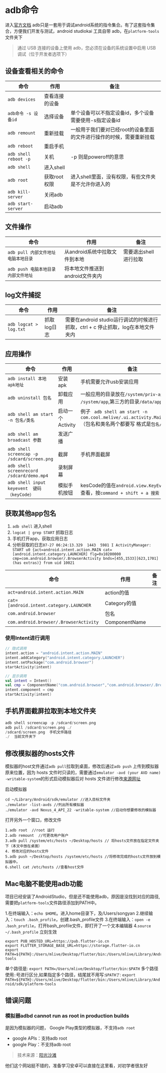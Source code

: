 # adb命令
进入[官方文档](https://developer.android.com/studio/command-line/adb?hl=zh-cn)
adb只是一套用于调试android系统的指令集合。有了这套指令集合，方便我们开发与测试，android studiokai 工具自带 adb，在`platform-tools`文件夹下

>通过 USB 连接的设备上使用 adb，您必须在设备的系统设置中启用 USB 调试（位于开发者选项下）

## 设备查看相关的命令
| 命令 | 作用 | 备注 |
| --- | --- | --- |
| `adb devices` | 查看连接的设备 |  |
| `adb命令 -s 设备id` | 选择设备 | 单个设备可以不指定设备id，多个设备需要使用-s指定设备id |
| `adb remount` | 重新挂载 | 一般用于我们要对已经root的设备里面的文件进行操作的时候，需要重新挂载 |
| `adb reboot` | 重启手机 |  |
| `adb shell reboot -p` | 关机 | -p 则是poweroff的意思 |
| `adb shell` | 进入shell |  |
| `adb root` | 获取root权限 | 进入shell里面，没有权限，有些文件夹是不允许你进入的 |
| `adb kill-server` | 关闭adb |  |
| `adb start-server` | 启动adb |  |

## 文件操作
| 命令 | 作用 | 备注 |
| --- | --- | --- |
| `adb pull 内部文件地址 电脑本地目录 ` | 从android系统中拉取文件到本地 |  需要退出shell进行拉取 |
| `adb push 电脑本地目录 内部文件地址` | 将本地文件推送到android文件夹内 |  |




## log文件捕捉
| 命令 | 作用 | 备注 |
| --- | --- | --- |
| `adb logcat > log.txt` | 抓取log日志 | 需要在android studio运行调试的时候进行抓取，ctrl + c 停止抓取，log在本地文件夹内 |

## 应用操作
| 命令 | 作用 | 备注 |
| --- | --- | --- |
| `adb install 本地apk地址 ` | 安装apk | 手机需要允许usb安装应用 |
| `adb uninstall 包名 ` | 卸载应用 | 一般应用的目录放在`/system/priv-app ` `/system/app`,第三方的目录`/data/app` |
| `adb shell am start -n 包名/类名` | 启动一个Activity | 例子 ` adb shell am start -n com.cool.melive/.ui.activity.MainActivity` （包名和类名两个都要写 格式是`包名/类名`） |
| `adb shell am broadcast 参数` | 发送广播 | |
| `adb shell screencap -p /sdcard/screen.png` | 截屏 | 手机界面截屏 |
| `adb shell screenrecord /sdcard/demo.mp4` | 录制屏幕 |  |
| `adb shell input keyevent  键码（keyCode）` | 模拟手机按钮 | kesCode的值在`android.view.KeyEvent`文件中查看，按`command + shift + a 搜索 KeyEvent` |




## 获取其他app包名
1. `adb shell` 进入shell
2. `logcat | grep START` 抓取日志
3. 手机打开app，获取应用日志
4. 分析获取的日志`07-27 06:24:13.329  1443  5981 I ActivityManager: START u0 {act=android.intent.action.MAIN cat=[android.intent.category.LAUNCHER] flg=0x10200000 cmp=com.android.browser/.BrowserActivity bnds=[455,1533][623,1701] (has extras)} from uid 10021`

| 命令 | 作用 | 备注 |
| --- | --- | --- |
| `act=android.intent.action.MAIN` | action的值 |  |
| `cat=[android.intent.category.LAUNCHER` | Category的值 |  |
| `com.android.browser` | 包名 |  |
| `com.android.browser/.BrowserActivity` | ComponentName |  |

### 使用Intent进行调用
```kotlin
// 隐式调用
intent.action = "android.intent.action.MAIN"
intent.addCategory("android.intent.category.LAUNCHER")
intent.setPackage("com.android.browser")
startActivity(intent)

// 显示调用
val intent = Intent()
val cmp = ComponentName("com.android.browser","com.android.browser/.BrowserActivity")
intent.component = cmp
startActivity(intent)
```

## 手机界面截屏拉取到本地文件夹
```kotlin
adb shell screencap -p /sdcard/screen.png
adb pull /sdcard/screen.png ./
/sdcard/screen.png  手机文件路径
./  当前文件夹下
```

## 修改模拟器的hosts文件
模拟器的host文件通过`adb pull`拉取到桌面，修改后通过`adb push` 上传到模拟器原来位置，因为 hosts 文件时只读的，需要通过`emulator -avd (your AVD name) -writable-system`的形式启动模拟器后对 hosts 文件进行修改[来源网址](https://blog.csdn.net/mq2553299/article/details/68065469)

启动模拟器
```
cd ~/Library/Android/sdk/emulator //进入目标文件夹
./emulator -list-avds //列出所有模拟器
./emulator -avd Nexus_4_API_22 -writable-system //启动你想要修改的模拟器
```

打开另外一个窗口，修改文件
```
1.adb root  //root 运行
2.adb remount  //可更改用户账户
3.adb pull /system/etc/hosts ~/Desktop/hosts // 将hosts文件放在指定文件夹下（本文中放在桌面）
4. 修改对应的hosts文件
5.adb push ~/Desktop/hosts /system/etc/hosts //将修改完成的hosts文件放到模拟器中。
6.shell cat /etc/hosts //查看host文件
```

## Mac电脑不能使用adb功能
项目已经安装了AndroidStudio，但是还不能使用adb，原因是没找到对应的路径,需要把`platform-tools`文件路径添加到PATH中。

1.在终端输入：`echo $HOME`。进入home目录下，及/Users/songyan
2.继续输入：`touch .bash_profile`，创建.bash_profile文件
3.在终端输入：`open -e .bash_profile`，打开bash_profile文件，即打开了一个文本编辑器
4.`source ~/.bash_profile` 立刻生效

```
export PUB_HOSTED_URL=https://pub.flutter-io.cn 
export FLUTTER_STORAGE_BASE_URL=https://storage.flutter-io.cn 
export PATH=${PATH}:/Users/mlive/Desktop/flutter/bin:/Users/mlive/Library/Android/sdk/platform-tools
```
单个路径是: `export PATH=/Users/mlive/Desktop/flutter/bin:$PATH`
多个路径使用`:`号进行区分,如果指定多个路径，结尾就不用写:`$PATH了`: `export PATH=${PATH}:/Users/mlive/Desktop/flutter/bin:/Users/mlive/Library/Android/sdk/platform-tools`


## 错误问题
### 模拟器adbd cannot run as root in production builds
是因为模拟器的问题， Google Play类型的模拟器，不支持`adb root`

* google APIs：支持adb root
* google Play：不支持adb root 

>技术来源：[阳光沙滩](https://www.sunofbeach.net/a/1186220804795289600)

他们这个网站挺不错的，准备学习安卓可以直接在这里看，对初学者很友好